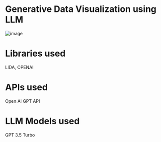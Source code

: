 
# Generative Data Visualization using LLM

![image](https://github.com/user-attachments/assets/ec3e7c7e-0994-4e1f-89e3-6a40a9ebcc36)

# Libraries used

LIDA, OPENAI

# APIs used

Open AI GPT API

# LLM Models used

GPT 3.5 Turbo
